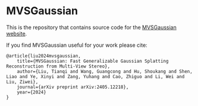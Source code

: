 # MVSGaussian

This is the repository that contains source code for the [MVSGaussian website](https://MVSGaussian.github.io/).

If you find MVSGaussian useful for your work please cite:
```
@article{liu2024mvsgaussian,
    title={MVSGaussian: Fast Generalizable Gaussian Splatting Reconstruction from Multi-View Stereo},
    author={Liu, Tianqi and Wang, Guangcong and Hu, Shoukang and Shen, Liao and Ye, Xinyi and Zang, Yuhang and Cao, Zhiguo and Li, Wei and Liu, Ziwei},
    journal={arXiv preprint arXiv:2405.12218},
    year={2024}
}
```
